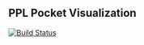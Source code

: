 ## PPL Pocket Visualization

[![Build Status](https://travis-ci.org/loa/ppl-pocket-visualization.png?branch=master)](https://travis-ci.org/loa/ppl-pocket-visualization)
